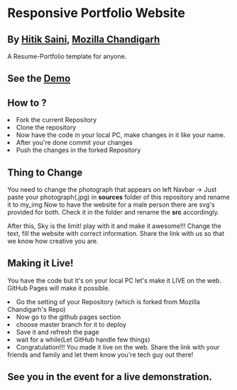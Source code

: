 # Responsive Portfolio Website
## By [Hitik Saini](https://hitik20.tech/), [Mozilla Chandigarh](https://mozillachandigarh.tech/)
A Resume-Portfolio template for anyone.
## See the [Demo](https://mozilla-chandigarh.github.io/my_portfolio/)
## How to ?
<li>Fork the current Repository </li>
<li>Clone the repository </li>
<li>Now have the code in your local PC, make changes in it like your name. </li>
<li>After you're done commit your changes </li>
<li>Push the changes in the forked Repository </li>

## Thing to Change
You need to change the photograph that appears on left Navbar -> Just paste your photograph(.jpg) in <b>sources</b> folder of this repository and rename it to my_img
Now to have the website for a male person there are svg's provided for both. Check it in the folder and rename the <b>src</b> accordingly.

After this, Sky is the limit! play with it and make it awesome!!! Change the text, fill the website with correct information. Share the link with us so that we know how creative you are.

## Making it Live!
You have the code but it's on your local PC let's make it LIVE on the web. GitHub Pages will make it possible.

<li>Go the setting of your Repository (which is forked from Mozilla Chandigarh's Repo) </li>
<li>Now go to the github pages section </li>
<li>choose master branch for it to deploy</li>
<li>Save it and refresh the page</li>
<li>wait for a while(Let GitHub handle few things)</li>
<li>Congratulation!!! You made it live on the web. Share the link with your friends and family and let them know you're tech guy out there!</li>

## See you in the event for a live demonstration.
